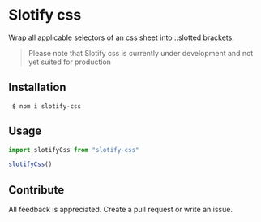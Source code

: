 # Slotify css

Wrap all applicable selectors of an css sheet into ::slotted brackets.

> Please note that Slotify css is currently under development and not yet suited for production

## Installation

```shell
 $ npm i slotify-css
```

## Usage



```ts
import slotifyCss from "slotify-css"

slotifyCss()
```

## Contribute

All feedback is appreciated. Create a pull request or write an issue.
